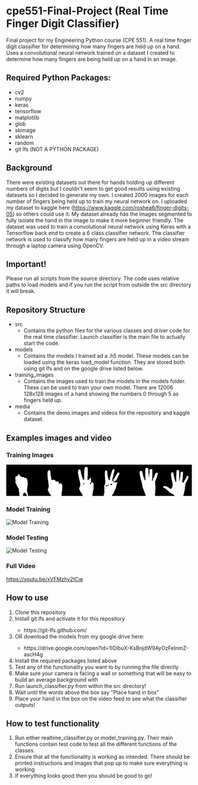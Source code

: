 # cpe551-Final-Project (Real Time Finger Digit Classifier)
Final project for my Engineering Python course (CPE 551). A real time finger digit classifier for determining how many fingers are held up on a hand. Uses a convolutional neural network trained on a dataset I created to determine how many fingers are being held up on a hand in an image.


## Required Python Packages:
<ul>
	<li>cv2</li>
	<li>numpy</li>
	<li>keras</li>
	<li>tensorflow</li>
	<li>matplotlib</li>
	<li>glob</li>
	<li>skimage</li>
	<li>sklearn</li>
	<li>random</li>
	<li>git lfs (NOT A PYTHON PACKAGE)</li>
</ul>

## Background
There were existing datasets out there for hands holding up different numbers of digits but I couldn't seem to get good results using existing datasets so I decided to generate my own. I created 2000 images for each number of fingers being held up to train my neural network on. I uploaded my dataset to kaggle here (https://www.kaggle.com/roshea6/finger-digits-05) so others could use it. My dataset already has the images segmented to fully isolate the hand in the image to make it more beginner friendly. The dataset was used to train a convolutional neural network using Keras with a Tensorflow back end to create a 6 class classifier network. The classifier network is used to classify how many fingers are held up in a video stream through a laptop camera using OpenCV.

## Important!
Please run all scripts from the source directory. The code uses relative paths to load models and if you run the script from outside the src directory it will break.

## Repository Structure
<ul>
	<li>src
		<ul>
			<li>Contains the python files for the various classes and driver code for the real time classifier. Launch classifier is the main file to actually start the code.</li>
		</ul>
	</li>
	<li>models
		<ul>
			<li>Contains the models I trained ad a .h5 model. These models can be loaded using the keras load_model function. They are stored both using git lfs and on the google drive listed below.</li>
		</ul>
	</li>
	<li>training_images
		<ul>
			<li>Contains the images used to train the models in the models folder. These can be used to train your own model. There are 12006 128x128 images of a hand showing the numbers 0 through 5 as fingers held up.</li>
		</ul>
	</li>
	<li>media
		<ul>
			<li>Contains the demo images and videos for the repository and kaggle dataset.</li>
		</ul>
	</li>
</ul>

## Examples images and video
### Training Images
![Example Images](media/dataset_banner.png)

### Model Training
![Model Training](media/model_training.gif)

### Model Testing
![Model Testing](media/classifier_demo.gif)

### Full Video
https://youtu.be/xVFMzhv2tCw


## How to use
<ol>
	<li>Clone this repository</li>
	<li>Install git lfs and activate it for this repository</li>
	<ul>
		<li>https://git-lfs.github.com/</li>
	</ul>
	<li>OR download the models from my google drive here:</li>
	<ul>
		<li>https://drive.google.com/open?id=1IOibuX-KsBnjdW9AyOzFeInmZ-ascH4g</li>
	</ul>
	<li>Install the required packages listed above</li>
	<li>Test any of the functionality you want to by running the file directly</li>
	<li>Make sure your camera is facing a wall or something that will be easy to build an average background with</li>
	<li>Run launch_classifier.py from within the src directory!</li>
	<li>Wait until the words above the box say "Place hand in box"</li>
	<li>Place your hand in the box on the video feed to see what the classifier outputs!</li>
</ol>

## How to test functionality
<ol>
	<li>Run either realtime_classifier.py or model_training.py. Their main functions contain test code to test all the different functions of the classes.</li>
	<li>Ensure that all the functionality is working as intended. There should be printed instructions and images that pop up to make sure everything is working</li>
	<li>If everything looks good then you should be good to go!</li>
</ol>
